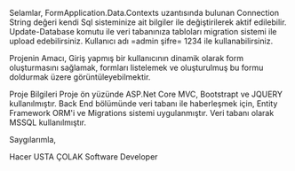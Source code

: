 Selamlar,
  FormApplication.Data.Contexts uzantısında bulunan Connection String değeri kendi Sql sisteminize ait bilgiler ile değiştirilerek aktif edilebilir.
  Update-Database komutu ile veri tabanınıza tabloları migration sistemi ile upload edebilirsiniz.
  Kullanıcı adı =admin
  şifre= 1234
ile kullanabilirsiniz.

Projenin Amacı, 
Giriş yapmış bir kullanıcının dinamik olarak form oluşturmasını sağlamak, formları listelemek ve oluşturulmuş bu formu doldurmak üzere görüntüleyebilmektir.

Proje Bilgileri
Proje ön yüzünde ASP.Net Core MVC, Bootstrapt ve JQUERY kullanılmıştır.
Back End bölümünde veri tabanı ile haberleşmek için, Entity Framework ORM'i ve Migrations sistemi uygulanmıştır.
Veri tabanı olarak MSSQL kullanılmıştır.

Saygılarımla,

Hacer USTA ÇOLAK
Software Developer
